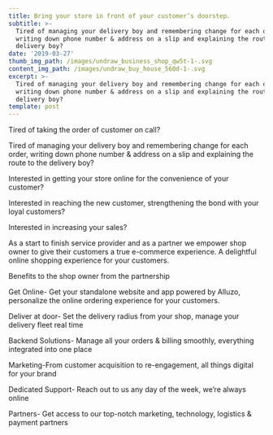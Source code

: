 ```yaml
---
title: Bring your store in front of your customer’s doorstep.
subtitle: >-
  Tired of managing your delivery boy and remembering change for each order,
  writing down phone number & address on a slip and explaining the route to the
  delivery boy?
date: '2019-03-27'
thumb_img_path: /images/undraw_business_shop_qw5t-1-.svg
content_img_path: /images/undraw_buy_house_560d-1-.svg
excerpt: >-
  Tired of managing your delivery boy and remembering change for each order,
  writing down phone number & address on a slip and explaining the route to the
  delivery boy?
template: post
---
```

Tired of taking the order of customer on call?

Tired of managing your delivery boy and remembering change for each order, writing down phone number & address on a slip and explaining the route to the delivery boy?

Interested in getting your store online for the convenience of your customer?

Interested in reaching the new customer, strengthening the bond with your loyal customers?

Interested in increasing your sales?

As a start to finish service provider and as a partner we empower shop owner to give their customers a true e-commerce experience. A delightful online shopping experience for your customers.

Benefits to the shop owner from the partnership

Get Online- Get your standalone website and app powered by Alluzo, personalize the online ordering experience for your customers.

Deliver at door- Set the delivery radius from your shop, manage your delivery fleet real time

Backend Solutions- Manage all your orders & billing smoothly, everything integrated into one place

Marketing-From customer acquisition to re-engagement, all things digital for your brand

Dedicated Support- Reach out to us any day of the week, we’re always online

Partners- Get access to our top-notch marketing, technology, logistics & payment partners
